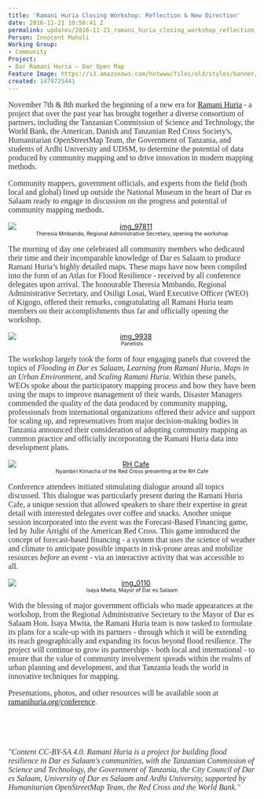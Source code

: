 ```yaml
---
title: 'Ramani Huria Closing Workshop: Reflection & New Direction'
date: 2016-11-21 10:50:41 Z
permalink: updates/2016-11-21_ramani_huria_closing_workshop_reflection_&_new_direction
Person: Innocent Maholi
Working Group:
- Community
Project:
- Dar Ramani Huria — Dar Open Map
Feature Image: https://s3.amazonaws.com/hotwww/files/old/styles/banner/public/IMG_9878+-+1.jpg
created: 1479725441
---
```


<p style="color: #333333; font-family: Georgia, 'Times New Roman', 'Bitstream Charter', Times, serif; font-size: 16px; font-style: normal; font-variant-ligatures: normal; font-variant-caps: normal; font-weight: normal;">November 7th &amp; 8th marked the beginning of a new era for <a href="ramanihuria.org" target="_blank">Ramani Huria</a> - a project that over the past year has brought together a diverse consortium of partners, including the Tanzanian Commission of Science and Technology, the World Bank, the American, Danish and Tanzanian Red Cross Society's, Humanitarian OpenStreetMap Team, the Government of Tanzania, and students of Ardhi University and UDSM, to determine the potential of data produced by community mapping and to drive innovation in modern mapping methods.</p><p style="color: #333333; font-family: Georgia, 'Times New Roman', 'Bitstream Charter', Times, serif; font-size: 16px; font-style: normal; font-variant-ligatures: normal; font-variant-caps: normal; font-weight: normal;">Community mappers, government officials, and experts from the field (both local and global) lined up outside the National Museum in the heart of Dar es Salaam ready to engage in discussion on the progress and potential of community mapping methods.</p><p style="text-align: center;"><a href="http://ramanihuria.org/wp-content/uploads/2016/11/IMG_97811.jpg"><img class="aligncenter size-full wp-image-1811" style="display: block; margin-left: auto; margin-right: auto;" src="http://ramanihuria.org/wp-content/uploads/2016/11/IMG_97811.jpg" alt="img_97811" style="width:5616px;height:3744px"></a><span style="font-size: 8pt;">Theresia Mmbando, Regional Administrative Secretary, opening the workshop</span></p><p style="color: #333333; font-family: Georgia, 'Times New Roman', 'Bitstream Charter', Times, serif; font-size: 16px; font-style: normal; font-variant-ligatures: normal; font-variant-caps: normal; font-weight: normal;">The morning of day one celebrated all community members who dedicated their time and their incomparable knowledge of Dar es Salaam to produce Ramani Huria’s highly detailed maps. These maps have now been compiled into the form of an Atlas for Flood Resilience - received by all conference delegates upon arrival. The honourable Theresia Mmbando, Regional Administrative Secretary, and Osiligi Losai, Ward Executive Officer (WEO) of Kigogo, offered their remarks, congratulating all Ramani Huria team members on their accomplishments thus far and officially opening the workshop.</p><p style="text-align: center;"><a href="http://ramanihuria.org/wp-content/uploads/2016/11/IMG_9938.jpg"><img class="aligncenter size-full wp-image-1812" style="display: block; margin-left: auto; margin-right: auto;" src="http://ramanihuria.org/wp-content/uploads/2016/11/IMG_9938.jpg" alt="img_9938" style="width:5616px;height:3744px"></a><span style="font-size: 8pt;">Panelists</span></p><p style="color: #333333; font-family: Georgia, 'Times New Roman', 'Bitstream Charter', Times, serif; font-size: 16px; font-style: normal; font-variant-ligatures: normal; font-variant-caps: normal; font-weight: normal;">The workshop largely took the form of four engaging panels that covered the topics of&nbsp;<em>Flooding in Dar es Salaam, Learning from Ramani Huria, Maps in an Urban Environment,&nbsp;</em>and&nbsp;<em>Scaling Ramani Huria</em>. Within these panels, WEOs spoke about the participatory mapping process and how they have been using the maps to improve management of their wards, Disaster Managers commended the quality of the data produced by community mapping, professionals from international organizations offered their advice and support for scaling up, and representatives from major decision-making bodies in Tanzania announced their consideration of adopting community mapping as common practice and officially incorporating the Ramani Huria data into development plans.</p><p style="text-align: center;"><a href="http://ramanihuria.org/wp-content/uploads/2016/11/IMG_0195-1.jpg"><img class="aligncenter size-full wp-image-1815" style="display: block; margin-left: auto; margin-right: auto;" src="http://ramanihuria.org/wp-content/uploads/2016/11/IMG_0195-1.jpg" alt="RH Cafe" style="width:5616px;height:3744px"></a><span style="font-size: 8pt;">Nyambiri Kimacha of the Red Cross presenting at the RH Cafe</span></p><p style="color: #333333; font-family: Georgia, 'Times New Roman', 'Bitstream Charter', Times, serif; font-size: 16px; font-style: normal; font-variant-ligatures: normal; font-variant-caps: normal; font-weight: normal;">Conference attendees initiated stimulating dialogue around all topics discussed. This dialogue was particularly present during the Ramani Huria Cafe, a unique session that allowed speakers to share their expertise in great detail with interested delegates over coffee and snacks. Another unique session incorporated into the event was the Forecast-Based Financing game, led by Julie Arrighi of the American Red Cross. This game introduced the concept of forecast-based financing - a system that uses the science of weather and climate to anticipate possible impacts in risk-prone areas and mobilize resources&nbsp;<em>before</em>&nbsp;an event - via an interactive activity that was accessible to all.</p><p style="text-align: center;"><a href="http://ramanihuria.org/wp-content/uploads/2016/11/IMG_0110.jpg"><img class="aligncenter size-full wp-image-1813" style="display: block; margin-left: auto; margin-right: auto;" src="http://ramanihuria.org/wp-content/uploads/2016/11/IMG_0110.jpg" alt="img_0110" style="width:5616px;height:3744px"></a><span style="font-size: 8pt;">Isaya Mwita, Mayor of Dar es Salaam</span></p><p style="color: #333333; font-family: Georgia, 'Times New Roman', 'Bitstream Charter', Times, serif; font-size: 16px; font-style: normal; font-variant-ligatures: normal; font-variant-caps: normal; font-weight: normal;">With the blessing of major government officials who made appearances at the workshop, from the Regional Administrative Secretary to the Mayor of Dar es Salaam Hon. Isaya Mwita, the Ramani Huria team is now tasked to formulate its plans for a scale-up with its partners - through which it will be extending its reach geographically and expanding its focus beyond flood resilience. The project will continue to grow its partnerships - both local and international - to ensure that the value of community involvement spreads within the realms of urban planning and development, and that Tanzania leads the world in innovative techniques for mapping.</p><p style="color: #333333; font-family: Georgia, 'Times New Roman', 'Bitstream Charter', Times, serif; font-size: 16px; font-style: normal; font-variant-ligatures: normal; font-variant-caps: normal; font-weight: normal;">Presentations, photos, and other resources will be available soon at <a href="ramanihuria.org/conference" target="_blank">ramanihuria.org/conference</a>.</p><p style="color: #333333; font-family: Georgia, 'Times New Roman', 'Bitstream Charter', Times, serif; font-size: 16px; font-style: normal; font-variant-ligatures: normal; font-variant-caps: normal; font-weight: normal;">&nbsp;</p><p style="color: #333333; font-family: Georgia, 'Times New Roman', 'Bitstream Charter', Times, serif; font-size: 16px; font-style: normal; font-variant-ligatures: normal; font-variant-caps: normal; font-weight: normal;">&nbsp;</p><p><em><font color="#333333" face="Georgia, Times New Roman, Bitstream Charter, Times, serif"><span style="font-size: 16px;">"Content CC-BY-SA 4.0. Ramani Huria is a project for building flood resilience in Dar es Salaam's communities, with the Tanzanian Commission of Science and Technology, the Government of Tanzania, the City Council of Dar es Salaam, University of Dar es Salaam and Ardhi University, supported by Humanitarian OpenStreetMap Team, the Red Cross and the World Bank."</span></font></em></p>
